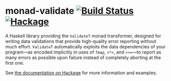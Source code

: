 # monad-validate [![Build Status](https://img.shields.io/github/actions/workflow/status/lexi-lambda/monad-validate/build.yml?branch=master)](https://github.com/lexi-lambda/monad-validate/actions/workflows/build.yml) [![Hackage](https://img.shields.io/badge/hackage-1.2.0.1-5e5184)][hackage]

A Haskell library providing the `ValidateT` monad transformer, designed for writing data validations that provide high-quality error reporting without much effort. `ValidateT` automatically exploits the data dependencies of your program—as encoded implicitly in uses of `fmap`, `<*>`, and `>>=`—to report as many errors as possible upon failure instead of completely aborting at the first one.

See [the documentation on Hackage][hackage] for more information and examples.

[hackage]: https://hackage.haskell.org/package/monad-validate
